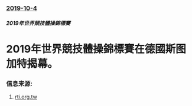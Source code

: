 ### [2019-10-4](/news/2019/10/4/index.md)

##### 2019年世界競技體操錦標賽
# 2019年世界競技體操錦標賽在德國斯图加特揭幕。 




### 信息来源:

1. [rti.org.tw](https://www.rti.org.tw/news/view/id/2036700)
